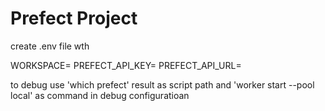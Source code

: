 # Prefect Project

create .env file wth

WORKSPACE=
PREFECT_API_KEY=
PREFECT_API_URL=

to debug use 'which prefect' result as script path and 'worker start --pool local' as command in debug configuratioan
